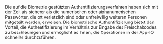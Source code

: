 Die auf die Biometrie gestützten Authentifizierungsverfahren haben sich mit der Zeit als sicherer als die numerischen oder alphanumerischen Passwörter, die oft verletzlich sind oder unfreiwillig weiteren Personen mitgeteilt werden, erweisen. Die biometrische Authentifizierung bietet den Vorteil, die Authentifizierung im Verhältnis zur Eingabe des Freischaltcodes zu beschleunigen und ermöglicht es Ihnen, die Operationen in der App-IO schneller durchzuführen.